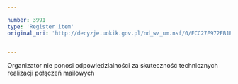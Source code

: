 ```yaml
---

number: 3991
type: 'Register item'
original_uri: 'http://decyzje.uokik.gov.pl/nd_wz_um.nsf/0/ECC27E972EB1E52AC1257AB70031D086?OpenDocument'


---
```


Organizator nie ponosi odpowiedzialności za skuteczność technicznych realizacji połączeń mailowych
